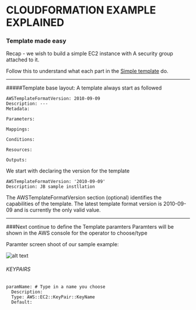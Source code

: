 # CLOUDFORMATION EXAMPLE EXPLAINED
### Template made easy
Recap - we wish to build a simple EC2 instance with A security group attached to it.

Follow this to understand what each part in the [Simple template](https://raw.githubusercontent.com/yanivomc/seminars/master/AWS/Cloudformation/cloudformation%20part%201%20-%202%20/cloudformation-basic-example.template.yml)
do.

----
#####Template base layout:
A template always start as followed
~~~
AWSTemplateFormatVersion: 2010-09-09
Description: ---
Metadata: 

Parameters: 

Mappings: 

Conditions: 

Resources: 

Outputs:

~~~
We start with declaring the version for the template
~~~
AWSTemplateFormatVersion: '2010-09-09'
Description: JB sample instllation
~~~
The AWSTemplateFormatVersion section (optional) identifies the capabilities of the template. The latest template format version is 2010-09-09 and is currently the only valid value.

---
###Next continue to define the Template paramters
Paramters will be shown in the AWS console for the operator to choose/type

Paramter screen shoot of our sample example:

![alt text](https://github.com/yanivomc/seminars/blob/master/AWS/Cloudformation/cloudformation%20part%201%20-%202%20/images/stack%20details.png?raw=true "CLOUDFORMATION Paramters")



###### KEYPAIRS
~~~
paramName: # Type in a name you choose
  Description: 
  Type: AWS::EC2::KeyPair::KeyName
  Default:
~~~
